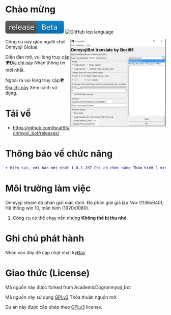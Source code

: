 # Chào mừng

[![GitHub release](https://raw.githubusercontent.com/bcat95/onmyoji_bot/18700071a0fa9811e85782941ade7145809db991/release.svg)](https://github.com/bcat95/onmyoji_bot/releases/) ![GitHub top language](https://img.shields.io/github/languages/top/academicdog/onmyoji_bot)

<img align="right" width="300" src="https://raw.githubusercontent.com/bcat95/onmyoji_bot/master/ui_en.png" alt="Auto onmyoji" />

Công cụ này giúp người chơi Onmyoji Global.

Diễn đàn mở, vui lòng truy cập🌍[Địa chỉ này](https://nhatkythuthuat.com/threads/13441/) Nhận thông tin mới nhất.

Ngoài ra vui lòng truy cập🌍[Địa chỉ này](https://nhatkythuthuat.com/threads/13441/) Xem cách sử dụng.

# Tải về
- https://github.com/bcat95/onmyoji_bot/releases/

# Thông báo về chức năng

```diff
+ Hiện tại, với bản mới nhất 1.0.1.207 Chỉ có chức năng Thám hiểm 1 mình là hoạt động
```

# Môi trường làm việc

Onmyoji steam độ phân giải mặc định. Độ phân giải giả lập Nox (1136x640); Hệ thống win 10, màn hình (1920x1080).

1.  Công cụ có thể chạy nền nhưng **Không thể bị thu nhỏ**.

# Ghi chú phát hành

Nhấn vào đây để cập nhật nhật ký[Đây](https://github.com/bcat95/onmyoji_bot/blob/master/CHANGELOG.md)

# Giao thức (License)

Mã nguồn này được forked from AcademicDog/onmyoji_bot

Mã nguồn này sử dụng [GPLv3](https://www.gnu.org/licenses/gpl-3.0.html) Thỏa thuận nguồn mở.

Dự án này được cấp phép theo [GPLv3](https://www.gnu.org/licenses/gpl-3.0.html) license.

